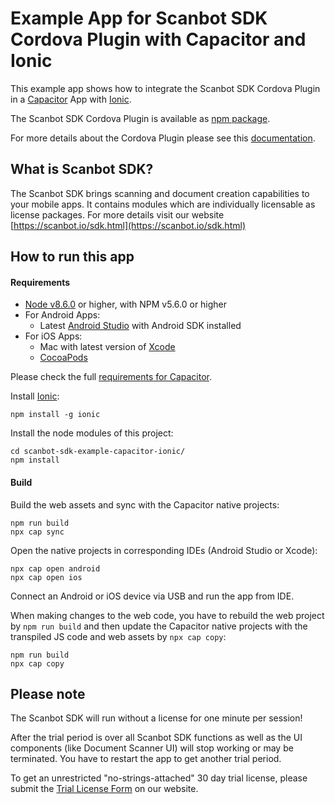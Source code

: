 # Example App for Scanbot SDK Cordova Plugin with Capacitor and Ionic

This example app shows how to integrate the Scanbot SDK Cordova Plugin in a [Capacitor](https://capacitor.ionicframework.com/) App with [Ionic](https://ionicframework.com). 

The Scanbot SDK Cordova Plugin is available as [npm package](https://www.npmjs.com/package/cordova-plugin-scanbot-sdk).

For more details about the Cordova Plugin please see this [documentation](https://scanbotsdk.github.io/documentation/cordova/).


## What is Scanbot SDK?
The Scanbot SDK brings scanning and document creation capabilities to your mobile apps. 
It contains modules which are individually licensable as license packages. 
For more details visit our website [https://scanbot.io/sdk.html](https://scanbot.io/sdk.html)


## How to run this app

#### Requirements

- [Node v8.6.0](https://nodejs.org) or higher, with NPM v5.6.0 or higher
- For Android Apps: 
  * Latest [Android Studio](https://developer.android.com/studio/) with Android SDK installed
- For iOS Apps: 
  * Mac with latest version of [Xcode](https://developer.apple.com/xcode/)
  * [CocoaPods](https://cocoapods.org) 

Please check the full [requirements for Capacitor](https://capacitor.ionicframework.com/docs/getting-started/dependencies).


Install [Ionic](https://ionicframework.com):

```
npm install -g ionic
``` 


Install the node modules of this project:

```
cd scanbot-sdk-example-capacitor-ionic/
npm install
```

#### Build

Build the web assets and sync with the Capacitor native projects:

```
npm run build
npx cap sync
```


Open the native projects in corresponding IDEs (Android Studio or Xcode):

```
npx cap open android
npx cap open ios
```

Connect an Android or iOS device via USB and run the app from IDE.


When making changes to the web code, you have to rebuild the web project by `npm run build` and then update the 
Capacitor native projects with the transpiled JS code and web assets by `npx cap copy`:

```
npm run build
npx cap copy
```


## Please note

The Scanbot SDK will run without a license for one minute per session!

After the trial period is over all Scanbot SDK functions as well as the UI components (like Document Scanner UI) will stop working or may be terminated.
You have to restart the app to get another trial period.

To get an unrestricted "no-strings-attached" 30 day trial license, please submit the [Trial License Form](https://scanbot.io/sdk/trial.html) on our website.
